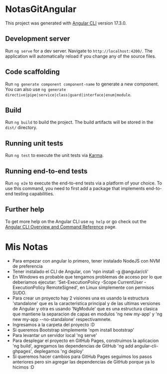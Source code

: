 # NotasGitAngular

This project was generated with [Angular CLI](https://github.com/angular/angular-cli) version 17.3.0.

## Development server

Run `ng serve` for a dev server. Navigate to `http://localhost:4200/`. The application will automatically reload if you change any of the source files.

## Code scaffolding

Run `ng generate component component-name` to generate a new component. You can also use `ng generate directive|pipe|service|class|guard|interface|enum|module`.

## Build

Run `ng build` to build the project. The build artifacts will be stored in the `dist/` directory.

## Running unit tests

Run `ng test` to execute the unit tests via [Karma](https://karma-runner.github.io).

## Running end-to-end tests

Run `ng e2e` to execute the end-to-end tests via a platform of your choice. To use this command, you need to first add a package that implements end-to-end testing capabilities.

## Further help

To get more help on the Angular CLI use `ng help` or go check out the [Angular CLI Overview and Command Reference](https://angular.io/cli) page.


# Mis Notas

- Para empezar con angular lo primero, tener instalado NodeJS con NVM de preferencia
- Tener instalado el CLI de Angular, con 'npn install -g @angular/cli'
- En Windows es probable que tengamos problemas de acceso por lo que deberiamos ejecutar:
'Set-ExecutionPolicy -Scope CurrentUser -ExecutionPolicy RemoteSigned', en Linux simplemente
con permisos SUDO.
- Para crear un proyecto hay 2 visiones una es usando la estructura 'standalone' que es la 
caracteristica principal y de las ultimas versiones de Angular y otra es usando 'NgModule'
que es una estructura clasica que mantiene la separacion de capas en modulos
'ng new my-app' y 'ng new my-app --no-standalone' respectivamnete.
- Ingresamos a la carpeta del proyecto :D
- Si queremos Bootstrap simplemente 'npm install bootstrap'
- Para levantar un servidor local 'ng serve'
- Para desplegar el proyecto en GitHub Pages, construimos la aplicacion 'ng build', agregamos
las dependencias de GitHub 'ng add angular-cli-ghpages', deplegamos 'ng deploy'
- Si queremos hacer cambios para GitHub Pages seguimos los pasos anteriores pero sin agregar las
dependencias de GitHub porque ya lo hicimos :D

